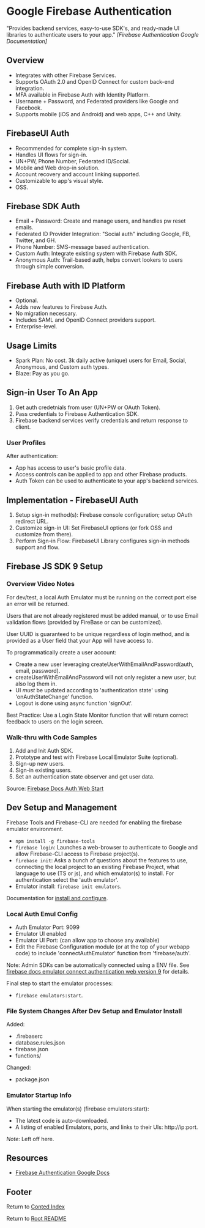 # Google Firebase Authentication

"Provides backend services, easy-to-use SDK's, and ready-made UI libraries to authenticate users to your app." *[Firebase Authentication Google Documentation]*

## Overview

- Integrates with other Firebase Services.
- Supports OAuth 2.0 and OpenID Connect for custom back-end integration.
- MFA available in Firebase Auth with Identity Platform.
- Username + Password, and Federated providers like Google and Facebook.
- Supports mobile (iOS and Android) and web apps, C++ and Unity.

## FirebaseUI Auth

- Recommended for complete sign-in system.
- Handles UI flows for sign-in.
- UN+PW, Phone Number, Federated ID/Social.
- Mobile and Web drop-in solution.
- Account recovery and account linking supported.
- Customizable to app's visual style.
- OSS.

## Firebase SDK Auth

- Email + Password: Create and manage users, and handles pw reset emails.
- Federated ID Provider Integration: "Social auth" including Google, FB, Twitter, and GH.
- Phone Number: SMS-message based authentication.
- Custom Auth: Integrate existing system with Firebase Auth SDK.
- Anonymous Auth: Trail-based auth, helps convert lookers to users through simple conversion.

## Firebase Auth with ID Platform

- Optional.
- Adds new features to Firebase Auth.
- No migration necessary.
- Includes SAML and OpenID Connect providers support.
- Enterprise-level.

## Usage Limits

- Spark Plan: No cost. 3k daily active (unique) users for Email, Social, Anonymous, and Custom auth types.
- Blaze: Pay as you go.

## Sign-in User To An App

1. Get auth credetnials from user (UN+PW or OAuth Token).
1. Pass credentials to Firebase Authentication SDK.
1. Firebase backend services verify credentials and return response to client.

### User Profiles

After authentication:

- App has access to user's basic profile data.
- Access controls can be applied to app and other Firebase products.
- Auth Token can be used to authenticate to your app's backend services.

## Implementation - FirebaseUI Auth

1. Setup sign-in method(s): Firebase console configuration; setup OAuth redirect URL.
1. Customize sign-in UI: Set FirebaseUI options (or fork OSS and customize from there).
1. Perform Sign-in Flow: FirebaseUI Library configures sign-in methods support and flow.

## Firebase JS SDK 9 Setup

### Overview Video Notes

For dev/test, a local Auth Emulator must be running on the correct port else an error will be returned.

Users that are not already registered must be added manual, or to use Email validation flows (provided by FireBase or can be customized).

User UUID is guaranteed to be unique regardless of login method, and is provided as a User field that your App will have access to.

To programmatically create a user account:

- Create a new user leveraging createUserWithEmailAndPassword(auth, email, password).
- createUserWithEmailAndPassword will not only register a new user, but also log them in.
- UI *must* be updated according to 'authentication state' using 'onAuthStateChange' function.
- Logout is done using async function 'signOut'.

Best Practice: Use a Login State Monitor function that will return correct feedback to users on the login screen.

### Walk-thru with Code Samples

1. Add and Init Auth SDK.
1. Prototype and test with Firebase Local Emulator Suite (optional).
1. Sign-up new users.
1. Sign-in existing users.
1. Set an authentication state observer and get user data.

Source: [Firebase Docs Auth Web Start](https://firebase.google.com/docs/auth/web/start)

## Dev Setup and Management

Firebase Tools and Firebase-CLI are needed for enabling the firebase emulator environment.

- `npm install -g firebase-tools`
- `firebase login`: Launches a web-browser to authenticate to Google and allow Firebase-CLI access to Firebase project(s).
- `firebase init`: Asks a bunch of questions about the features to use, connecting the local project to an existing Firebase Project, what language to use (TS or js), and which emulator(s) to install. For authentication select the 'auth emulator'.
- Emulator install: `firebase init emulators`.

Documentation for [install and configure](https://firebase.google.com/docs/emulator-suite/install_and_configure).

### Local Auth Emul Config

- Auth Emulator Port: 9099
- Emulator UI enabled
- Emulator UI Port: (can allow app to choose any available)
- Edit the Firebase Configuration module (or at the top of your webapp code) to include 'connectAuthEmulator' function from 'firebase/auth'.

Note: Admin SDKs can be automatically connected using a ENV file. See [firebase docs emulator connect authentication web version 9](https://firebase.google.com/docs/emulator-suite/connect_auth#web-version-9) for details.

Final step to start the emulator processes:

- `firebase emulators:start`.

### File System Changes After Dev Setup and Emulator Install

Added:

- .firebaserc
- database.rules.json
- firebase.json
- functions/

Changed:

- package.json

### Emulator Startup Info

When starting the emulator(s) (firebase emulators:start):

- The latest code is auto-downloaded.
- A listing of enabled Emulators, ports, and links to their UIs: http://ip:port.

*Note*: Left off here.

## Resources

- [Firebase Authentication Google Docs](https://firebase.google.com/docs/auth)

## Footer

Return to [Conted Index](./conted-index.html)

Return to [Root README](../README.html)
